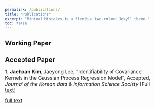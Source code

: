 ```yaml
---
permalink: /publications/
title: "Publications"
excerpt: "Minimal Mistakes is a flexible two-column Jekyll theme."
toc: false
---
```

## Working Paper

## Accepted Paper 

<font size = "3">
1. <strong>Jaehoan Kim</strong>, Jaeyong Lee, “Identifiability of Covariance Kernels in the Gaussian Process Regression
Model”, Accepted, <em>Journal of the Korean data & information Science Society </em> <a href="https://arxiv.org/abs/2108.04715">[Full text]</a>


 [full text](https://arxiv.org/abs/2108.04715)
</font>